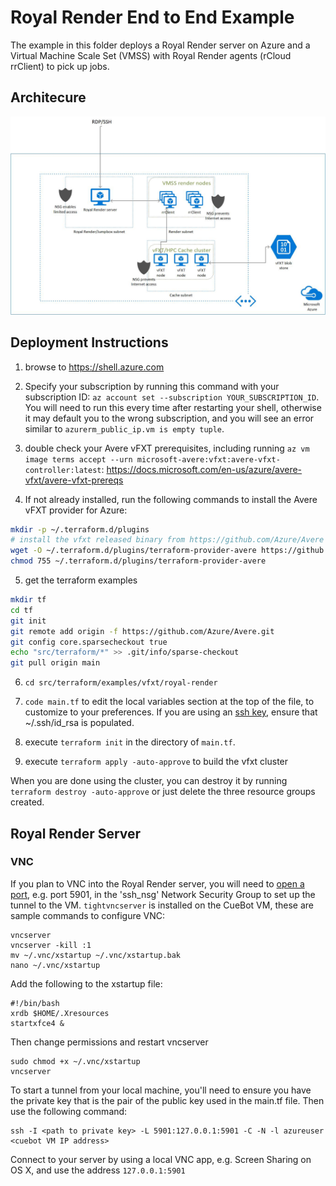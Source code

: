 # Royal Render End to End Example

The example in this folder deploys a Royal Render server on Azure and a Virtual Machine Scale Set (VMSS) with Royal Render agents (rCloud rrClient) to pick up jobs.

## Architecure

![vFXT Royal Render Architecture](RoyalRenderArchitecture.jpg)

## Deployment Instructions

1. browse to https://shell.azure.com

2. Specify your subscription by running this command with your subscription ID:  ```az account set --subscription YOUR_SUBSCRIPTION_ID```.  You will need to run this every time after restarting your shell, otherwise it may default you to the wrong subscription, and you will see an error similar to `azurerm_public_ip.vm is empty tuple`.

3. double check your Avere vFXT prerequisites, including running `az vm image terms accept --urn microsoft-avere:vfxt:avere-vfxt-controller:latest`: https://docs.microsoft.com/en-us/azure/avere-vfxt/avere-vfxt-prereqs

4. If not already installed, run the following commands to install the Avere vFXT provider for Azure:
```bash
mkdir -p ~/.terraform.d/plugins
# install the vfxt released binary from https://github.com/Azure/Avere
wget -O ~/.terraform.d/plugins/terraform-provider-avere https://github.com/Azure/Avere/releases/download/tfprovider_v0.9.31/terraform-provider-avere
chmod 755 ~/.terraform.d/plugins/terraform-provider-avere
```


5. get the terraform examples
```bash
mkdir tf
cd tf
git init
git remote add origin -f https://github.com/Azure/Avere.git
git config core.sparsecheckout true
echo "src/terraform/*" >> .git/info/sparse-checkout
git pull origin main
```

6. `cd src/terraform/examples/vfxt/royal-render`

7. `code main.tf` to edit the local variables section at the top of the file, to customize to your preferences.  If you are using an [ssh key](https://docs.microsoft.com/en-us/azure/virtual-machines/linux/mac-create-ssh-keys), ensure that ~/.ssh/id_rsa is populated.

8. execute `terraform init` in the directory of `main.tf`.

9.  execute `terraform apply -auto-approve` to build the vfxt cluster

When you are done using the cluster, you can destroy it by running `terraform destroy -auto-approve` or just delete the three resource groups created.

## Royal Render Server

### VNC

If you plan to VNC into the Royal Render server, you will need to [open a port](https://docs.microsoft.com/en-us/azure/virtual-machines/windows/nsg-quickstart-portal), e.g. port 5901, in the 'ssh_nsg' Network Security Group to set up the tunnel to the VM. `tightvncserver` is installed on the CueBot VM, these are sample commands to configure VNC:
```
vncserver
vncserver -kill :1
mv ~/.vnc/xstartup ~/.vnc/xstartup.bak
nano ~/.vnc/xstartup
```
Add the following to the xstartup file:
```
#!/bin/bash
xrdb $HOME/.Xresources
startxfce4 &
```

Then change permissions and restart vncserver
```
sudo chmod +x ~/.vnc/xstartup
vncserver
```

To start a tunnel from your local machine, you'll need to ensure you have the private key that is the pair of the public key used in the main.tf file. Then use the following command:

```
ssh -I <path to private key> -L 5901:127.0.0.1:5901 -C -N -l azureuser <cuebot VM IP address>
```

Connect to your server by using a local VNC app, e.g. Screen Sharing on OS X, and use the address `127.0.0.1:5901`
